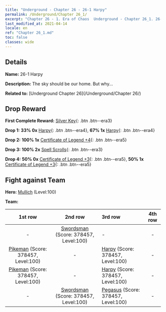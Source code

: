 ```yaml
---
title: "Underground - Chapter 26 - 26-1 Harpy"
permalink: /Underground/Chapter 26_1/
excerpt: "Chapter 26 - 1. Era of Chaos  Underground - Chapter 26_1. 26-1 Harpy"
last_modified_at: 2021-04-14
locale: en
ref: "Chapter 26_1.md"
toc: false
classes: wide
---
```


## Details

 **Name:** 26-1 Harpy

 **Description:** The sky should be our home. But why...

 **Related to:** [Underground Chapter 26](/Underground/Chapter 26/)

## Drop Reward

 **First Complete Reward:** [Silver Key](/Items/con_693/){: .btn .btn--era3}

 **Drop 1:** **33% 0x** [Harpy](/Items/unt_245/){: .btn .btn--era4}, **67% 1x** [Harpy](/Items/unt_245/){: .btn .btn--era4}

 **Drop 2:** **100% 1x** [Certificate of Legend +4](/Items/mat_95/){: .btn .btn--era5}

 **Drop 3:** **100% 2x** [Spell Scrolls](/Items/con_694/){: .btn .btn--era3}

 **Drop 4:** **50% 0x** [Certificate of Legend +3](/Items/mat_88/){: .btn .btn--era5}, **50% 1x** [Certificate of Legend +3](/Items/mat_88/){: .btn .btn--era5}


## Fight against Team
 **Hero:** [Mullich](/heroes/Mullich/) (Level:100)

 **Team:**


  | 1st row | 2nd row | 3rd row | 4th row |
  |:----:|:----:|:----|:----:|
  | - | [Swordsman](/units/Swordsman/) (Score: 378457, Level:100)  | - | - |
  | [Pikeman](/units/Pikeman/) (Score: 378457, Level:100)  | - | [Harpy](/units/Harpy/) (Score: 378457, Level:100)  | - |
  | [Pikeman](/units/Pikeman/) (Score: 378457, Level:100)  | - | [Harpy](/units/Harpy/) (Score: 378457, Level:100)  | - |
  | - | [Swordsman](/units/Swordsman/) (Score: 378457, Level:100)  | [Pegasus](/units/Pegasus/) (Score: 378457, Level:100)  | - |


